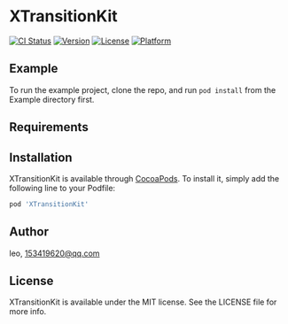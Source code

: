 # XTransitionKit

[![CI Status](https://img.shields.io/travis/leo/XTransitionKit.svg?style=flat)](https://travis-ci.org/leo/XTransitionKit)
[![Version](https://img.shields.io/cocoapods/v/XTransitionKit.svg?style=flat)](https://cocoapods.org/pods/XTransitionKit)
[![License](https://img.shields.io/cocoapods/l/XTransitionKit.svg?style=flat)](https://cocoapods.org/pods/XTransitionKit)
[![Platform](https://img.shields.io/cocoapods/p/XTransitionKit.svg?style=flat)](https://cocoapods.org/pods/XTransitionKit)

## Example

To run the example project, clone the repo, and run `pod install` from the Example directory first.

## Requirements

## Installation

XTransitionKit is available through [CocoaPods](https://cocoapods.org). To install
it, simply add the following line to your Podfile:

```ruby
pod 'XTransitionKit'
```

## Author

leo, 153419620@qq.com

## License

XTransitionKit is available under the MIT license. See the LICENSE file for more info.

